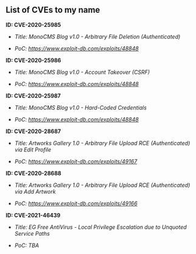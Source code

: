 ## List of CVEs to my name



**ID: CVE-2020-25985**

- _Title: MonoCMS Blog v1.0 - Arbitrary File Deletion (Authenticated)_

- _PoC: https://www.exploit-db.com/exploits/48848_

**ID: CVE-2020-25986**

- _Title: MonoCMS Blog v1.0 - Account Takeover (CSRF)_

- _PoC: https://www.exploit-db.com/exploits/48848_

**ID: CVE-2020-25987**

- _Title: MonoCMS Blog v1.0 - Hard-Coded Credentials_

- _PoC: https://www.exploit-db.com/exploits/48848_

**ID: CVE-2020-28687**

- _Title: Artworks Gallery 1.0 - Arbitrary File Upload RCE (Authenticated) via Edit Profile_

- _PoC: https://www.exploit-db.com/exploits/49167_

**ID: CVE-2020-28688**

- _Title: Artworks Gallery 1.0 - Arbitrary File Upload RCE (Authenticated) via Add Artwork_

- _PoC: https://www.exploit-db.com/exploits/49166_

**ID: CVE-2021-46439**

- _Title: EG Free AntiVirus - Local Privilege Escalation due to Unquoted Service Paths_

- _PoC: TBA_
